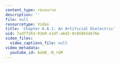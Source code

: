 ```yaml
---
content_type: resource
description: ''
file: null
resourcetype: Video
title: 'Chapter 6.6.1: An Artificial Dielectric'
uid: 7adff263-93e0-e1df-a6d2-0c65865db76e
video_files:
  video_captions_file: null
video_metadata:
  youtube_id: AobB_-N_rGM
---
```

